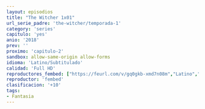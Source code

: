 ```yaml
---
layout: episodios
title: "The Witcher 1x01"
url_serie_padre: 'the-witcher/temporada-1'
category: 'series'
capitulo: 'yes'
anio: '2018'
prev: ''
proximo: 'capitulo-2'
sandbox: allow-same-origin allow-forms
idioma: 'Latino/Subtitulado'
calidad: 'Full HD'
reproductores_fembed: ["https://feurl.com/v/gq0gkb-xmd7n08m","Latino","https://feurl.com/v//v/5qgx4bdn0-r6858","Latino","https://myurlshort.live/v/r73mzaep-0wlj5w","Latino","https://mstream.website/ah2skvw3woo0","Latino","https://api.cuevana3.io/stream/index.php?file=ek5lbm9xYWNrS0xYMTZLa2xNbkdvY3ZTb3BtZng4TGp6ZFpobGFMUGtPUFgzSmFhbk1XTzVkblBtS1JnbEplb21KUm5ZSlRTMGViVTBxZGdsdEhPb3RqWGFHTnJrcGFqbU1LR2gzV3l3THVvd29aaVpNR21vNVdSb0tKbmhkZlUwTXlYb1hmSDFOZkpuV1JuYTVTVHBwaWJaMlp5MHREbTJNS25xNlBIbnViSjFaeVg","Subtitulado","https://feurl.com/v/m8qpxs54wzp8-5e","Subtitulado","https://feurl.com/v/8pk-yh8wwek3xpp","Subtitulado"]
reproductor: 'fembed'
clasificacion: '+10'
tags:
- Fantasia
---
```












